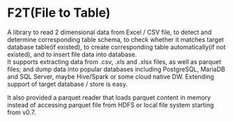 # F2T(File to Table)
A library to read 2 dimensional data from Excel / CSV file, to detect and determine corresponding table schema, to check whether it matches target database table(if existed), to create corresponding table automatically(if not existed), and to insert file data into database.  
It supports extracting data from .csv, .xls and .xlsx files, as well as parquet files; and dump data into popular databases including PostgreSQL, MariaDB and SQL Server, maybe Hive/Spark or some cloud native DW. Extending support of target database / store is easy.

It also provided a parquet reader that loads parquet content in memory instead of accessing parquet file from HDFS or local file system starting from v0.7.
